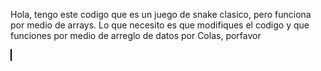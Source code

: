 Hola, tengo este codigo que es un juego de snake clasico, pero funciona por medio de arrays. Lo que necesito es que modifiques el codigo y que funciones por medio de arreglo de datos por Colas, porfavor

<!DOCTYPE html>
<html lang="en">
<head>
    <meta charset="UTF-8">
    <meta name="viewport" content="width=device-width, initial-scale=1.0">
    <title>Simple Snake Game</title>
    <style>
        canvas {
            border: 1px solid black;
            background-color: #f0f0f0;
        }
    </style>
</head>
<body>
    <canvas id="snakeCanvas" width="400" height="400"></canvas>
    <script>
        const canvas = document.getElementById('snakeCanvas');
        const ctx = canvas.getContext('2d');
        const box = 20;
        let snake = [{ x: 9 * box, y: 9 * box }];
        let direction = 'RIGHT';
        let food = {
            x: Math.floor(Math.random() * 20) * box,
            y: Math.floor(Math.random() * 20) * box
        };

        document.addEventListener('keydown', directionControl);

        function directionControl(event) {
            if (event.keyCode === 37 && direction !== 'RIGHT') direction = 'LEFT';
            if (event.keyCode === 38 && direction !== 'DOWN') direction = 'UP';
            if (event.keyCode === 39 && direction !== 'LEFT') direction = 'RIGHT';
            if (event.keyCode === 40 && direction !== 'UP') direction = 'DOWN';
        }

        function draw() {
            ctx.clearRect(0, 0, canvas.width, canvas.height);
            for (let i = 0; i < snake.length; i++) {
                ctx.fillStyle = (i === 0) ? 'green' : 'lightgreen';
                ctx.fillRect(snake[i].x, snake[i].y, box, box);
                ctx.strokeStyle = 'darkgreen';
                ctx.strokeRect(snake[i].x, snake[i].y, box, box);
            }
            ctx.fillStyle = 'red';
            ctx.fillRect(food.x, food.y, box, box);

            let snakeX = snake[0].x;
            let snakeY = snake[0].y;

            if (direction === 'LEFT') snakeX -= box;
            if (direction === 'UP') snakeY -= box;
            if (direction === 'RIGHT') snakeX += box;
            if (direction === 'DOWN') snakeY += box;

            if (snakeX === food.x && snakeY === food.y) {
                food = {
                    x: Math.floor(Math.random() * 20) * box,
                    y: Math.floor(Math.random() * 20) * box
                };
            } else {
                snake.pop();
            }

            const newHead = { x: snakeX, y: snakeY };

            if (snakeX < 0 || snakeY < 0 || snakeX >= canvas.width || snakeY >= canvas.height || collision(newHead, snake)) {
                clearInterval(game);
                alert('Game Over!');
            }

            snake.unshift(newHead);
            ctx.fillStyle = 'black';
            ctx.font = '20px Arial';
            ctx.fillText('Score: ' + (snake.length - 1), 10, 20);
        }

        function collision(head, array) {
            for (let i = 0; i < array.length; i++) {
                if (head.x === array[i].x && head.y === array[i].y) {
                    return true;
                }
            }
            return false;
        }

        let game = setInterval(draw, 100);
    </script>
</body>
</html>